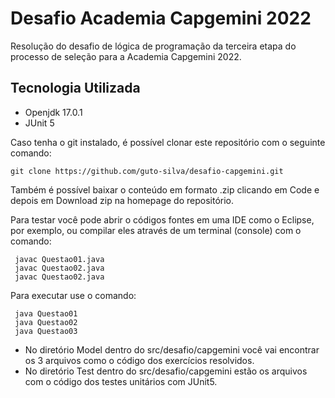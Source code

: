 # Desafio Academia Capgemini 2022
Resolução do desafio de lógica de programação da terceira etapa do processo de seleção para a Academia Capgemini 2022.

## Tecnologia Utilizada
- Openjdk 17.0.1
- JUnit 5


Caso tenha o git instalado, é possível clonar este repositório com o seguinte comando:

    git clone https://github.com/guto-silva/desafio-capgemini.git
    
Também é possível baixar o conteúdo em formato .zip clicando em Code e depois em Download zip na homepage do repositório.

Para testar você pode abrir o códigos fontes em uma IDE como o Eclipse, por exemplo, ou compilar eles através de um terminal (console) com o comando:
    
     javac Questao01.java
     javac Questao02.java
     javac Questao02.java
    
Para executar use o comando:

     java Questao01
     java Questao02
     java Questao03
    
 - No diretório Model dentro do src/desafio/capgemini você vai encontrar os 3 arquivos como o código dos exercícios resolvidos.
 - No diretório Test dentro do src/desafio/capgemini estão os arquivos com o código dos testes unitários com JUnit5.
